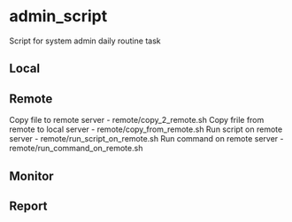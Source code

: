 # admin_script
Script for system admin daily routine task

## Local

## Remote
Copy file to remote server - remote/copy_2_remote.sh
Copy frile from remote to local server - remote/copy_from_remote.sh
Run script on remote server - remote/run_script_on_remote.sh
Run command on remote server - remote/run_command_on_remote.sh


## Monitor


## Report



